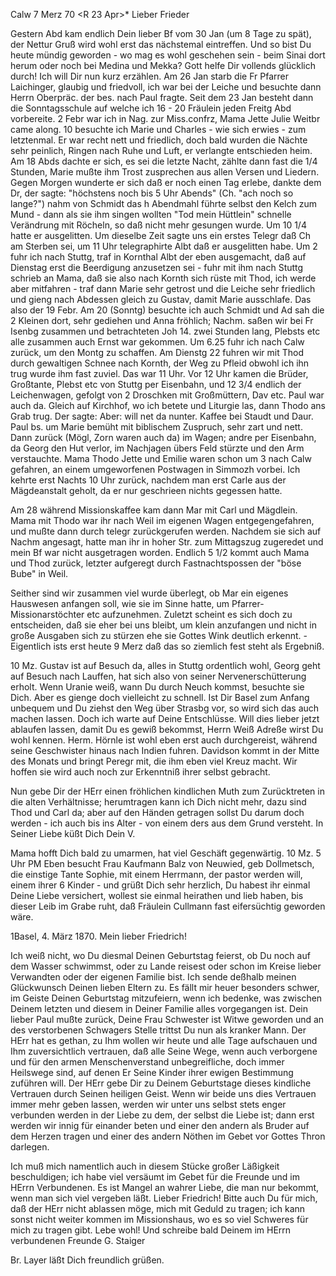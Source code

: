  Calw 7 Merz 70
 <R 23 Apr>*
Lieber Frieder

Gestern Abd kam endlich Dein lieber Bf vom 30 Jan (um 8 Tage zu spät), der Nettur Gruß wird wohl erst das nächstemal eintreffen. Und so bist Du heute mündig geworden - wo mag es wohl geschehen sein - beim Sinai dort herum oder noch bei Medina und Mekka? Gott helfe Dir vollends glücklich durch! 
Ich will Dir nun kurz erzählen. Am 26 Jan starb die Fr Pfarrer Laichinger, glaubig und friedvoll, ich war bei der Leiche und besuchte dann Herrn Oberpräc. der bes. nach Paul fragte. Seit dem 23 Jan besteht dann die Sonntagsschule auf welche ich 16 - 20 Fräulein jeden Freitg Abd vorbereite. 2 Febr war ich in Nag. zur Miss.confrz, Mama Jette Julie Weitbr came along. 10 besuchte ich Marie und Charles - wie sich erwies - zum letztenmal. Er war recht nett und friedlich, doch bald wurden die Nächte sehr peinlich, Ringen nach Ruhe und Luft, er verlangte entschieden heim. Am 18 Abds dachte er sich, es sei die letzte Nacht, zählte dann fast die 1/4 Stunden, Marie mußte ihm Trost zusprechen aus allen Versen und Liedern. Gegen Morgen wunderte er sich daß er noch einen Tag erlebe, dankte dem Dr, der sagte: "höchstens noch bis 5 Uhr Abends" (Ch. "ach noch so lange?") nahm von Schmidt das h Abendmahl führte selbst den Kelch zum Mund - dann als sie ihm singen wollten "Tod mein Hüttlein" schnelle Verändrung mit Röcheln, so daß nicht mehr gesungen wurde. Um 10 1/4 hatte er ausgelitten. Um dieselbe Zeit sagte uns ein erstes Telegr daß Ch am Sterben sei, um 11 Uhr telegraphirte Albt daß er ausgelitten habe. Um 2 fuhr ich nach Stuttg, traf in Kornthal Albt der eben ausgemacht, daß auf Dienstag erst die Beerdigung anzusetzen sei - fuhr mit ihm nach Stuttg schrieb an Mama, daß sie also nach Kornth sich rüste mit Thod, ich werde aber mitfahren - traf dann Marie sehr getrost und die Leiche sehr friedlich und gieng nach Abdessen gleich zu Gustav, damit Marie ausschlafe. Das also der 19 Febr. Am 20 (Sonntg) besuchte ich auch Schmidt und Ad sah die 2 Kleinen dort, sehr gediehen und Anna fröhlich; Nachm. saßen wir bei Fr Isenbg zusammen und betrachteten Joh 14. zwei Stunden lang, Plebsts etc alle zusammen auch Ernst war gekommen. Um 6.25 fuhr ich nach Calw zurück, um den Montg zu schaffen. Am Dienstg 22 fuhren wir mit Thod durch gewaltigen Schnee nach Kornth, der Weg zu Pfleid obwohl ich ihn trug wurde ihm fast zuviel. Das war 11 Uhr. Vor 12 Uhr kamen die Brüder, Großtante, Plebst etc von Stuttg per Eisenbahn, und 12 3/4 endlich der Leichenwagen, gefolgt von 2 Droschken mit Großmüttern, Dav etc. Paul war auch da. Gleich auf Kirchhof, wo ich betete und Liturgie las, dann Thodo ans Grab trug. Der sagte: Aber: will net da nunter. Kaffee bei Staudt und Daur. Paul bs. um Marie bemüht mit biblischem Zuspruch, sehr zart und nett. Dann zurück (Mögl, Zorn waren auch da) im Wagen; andre per Eisenbahn, da Georg den Hut verlor, im Nachjagen übers Feld stürzte und den Arm verstauchte. Mama Thodo Jette und Emilie waren schon um 3 nach Calw gefahren, an einem umgeworfenen Postwagen in Simmozh vorbei. Ich kehrte erst Nachts 10 Uhr zurück, nachdem man erst Carle aus der Mägdeanstalt geholt, da er nur geschrieen nichts gegessen hatte.

Am 28 während Missionskaffee kam dann Mar mit Carl und Mägdlein. Mama mit Thodo war ihr nach Weil im eigenen Wagen entgegengefahren, und mußte dann durch telegr zurückgerufen werden. Nachdem sie sich auf Nachm angesagt, hatte man ihr in hoher Str. zum Mittagszug zugeredet und mein Bf war nicht ausgetragen worden. Endlich 5 1/2 kommt auch Mama und Thod zurück, letzter aufgeregt durch Fastnachtspossen der "böse Bube" in Weil.

Seither sind wir zusammen viel wurde überlegt, ob Mar ein eigenes Hauswesen anfangen soll, wie sie im Sinne hatte, um Pfarrer- Missionarstöchter etc aufzunehmen. Zuletzt scheint es sich doch zu entscheiden, daß sie eher bei uns bleibt, um klein anzufangen und nicht in große Ausgaben sich zu stürzen ehe sie Gottes Wink deutlich erkennt. - Eigentlich ists erst heute 9 Merz daß das so ziemlich fest steht als Ergebniß.

10 Mz. Gustav ist auf Besuch da, alles in Stuttg ordentlich wohl, Georg geht auf Besuch nach Lauffen, hat sich also von seiner Nervenerschütterung erholt. Wenn Uranie weiß, wann Du durch Neuch kommst, besuchte sie Dich. Aber es gienge doch vielleicht zu schnell. Ist Dir Basel zum Anfang unbequem und Du ziehst den Weg über Strasbg vor, so wird sich das auch machen lassen. Doch ich warte auf Deine Entschlüsse. Will dies lieber jetzt ablaufen lassen, damit Du es gewiß bekommst, Herrn Weiß Adreße wirst Du wohl kennen. Herm. Hörnle ist wohl eben erst auch durchgereist, während seine Geschwister hinaus nach Indien fuhren. Davidson kommt in der Mitte des Monats und bringt Peregr mit, die ihm eben viel Kreuz macht. Wir hoffen sie wird auch noch zur Erkenntniß ihrer selbst gebracht.

Nun gebe Dir der HErr einen fröhlichen kindlichen Muth zum Zurücktreten in die alten Verhältnisse; herumtragen kann ich Dich nicht mehr, dazu sind Thod und Carl da; aber auf den Händen getragen sollst Du darum doch werden - ich auch bis ins Alter - von einem ders aus dem Grund versteht. In Seiner Liebe küßt Dich
 Dein V.

Mama hofft Dich bald zu umarmen, hat viel Geschäft gegenwärtig. 
10 Mz. 5 Uhr PM Eben besucht Frau Kaufmann Balz von Neuwied, geb Dollmetsch, die einstige Tante Sophie, mit einem Herrmann, der pastor werden will, einem ihrer 6 Kinder - und grüßt Dich sehr herzlich, Du habest ihr einmal Deine Liebe versichert, wollest sie einmal heirathen und lieb haben, bis dieser Leib im Grabe ruht, daß Fräulein Cullmann fast eifersüchtig geworden wäre.



 1Basel, 4. März 1870.
Mein lieber Friedrich!

Ich weiß nicht, wo Du diesmal Deinen Geburtstag feierst, ob Du noch auf dem Wasser schwimmst, oder zu Lande reisest oder schon im Kreise lieber Verwandten oder der eigenen Familie bist. Ich sende deßhalb meinen Glückwunsch Deinen lieben Eltern zu. Es fällt mir heuer besonders schwer, im Geiste Deinen Geburtstag mitzufeiern, wenn ich bedenke, was zwischen Deinem letzten und diesem in Deiner Familie alles vorgegangen ist. Dein lieber Paul mußte zurück, Deine Frau Schwester ist Witwe geworden und an des verstorbenen Schwagers Stelle trittst Du nun als kranker Mann. Der HErr hat es gethan, zu Ihm wollen wir heute und alle Tage aufschauen und Ihm zuversichtlich vertrauen, daß alle Seine Wege, wenn auch verborgene und für den armen Menschenverstand unbegreifliche, doch immer Heilswege sind, auf denen Er Seine Kinder ihrer ewigen Bestimmung zuführen will. Der HErr gebe Dir zu Deinem Geburtstage dieses kindliche Vertrauen durch Seinen heiligen Geist. Wenn wir beide uns dies Vertrauen immer mehr geben lassen, werden wir unter uns selbst stets enger verbunden werden in der Liebe zu dem, der selbst die Liebe ist; dann erst werden wir innig für einander beten und einer den andern als Bruder auf dem Herzen tragen und einer des andern Nöthen im Gebet vor Gottes Thron darlegen.

Ich muß mich namentlich auch in diesem Stücke großer Läßigkeit beschuldigen; ich habe viel versäumt im Gebet für die Freunde und im HErrn Verbundenen. Es ist Mangel an wahrer Liebe, die man nur bekommt, wenn man sich viel vergeben läßt. Lieber Friedrich! Bitte auch Du für mich, daß der HErr nicht ablassen möge, mich mit Geduld zu tragen; ich kann sonst nicht weiter kommen im Missionshaus, wo es so viel Schweres für mich zu tragen gibt. 
Lebe wohl! Und schreibe bald
 Deinem
 im HErrn verbundenen Freunde
 G. Staiger

Br. Layer läßt Dich freundlich grüßen.
